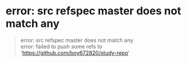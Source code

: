 # error: src refspec master does not match any

> error: src refspec master does not match any   
> error: failed to push some refs to 'https://github.com/boy672820/study-repo'

